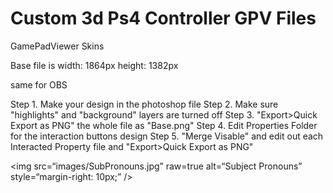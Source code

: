 # Custom 3d Ps4 Controller GPV Files
GamePadViewer Skins

Base file is
width: 1864px
height: 1382px

same for OBS


Step 1. Make your design in the photoshop file
Step 2. Make sure "highlights" and "background" layers are turned off
Step 3. "Export>Quick Export as PNG" the whole file as "Base.png"
Step 4. Edit Properties Folder for the interaction buttons design
Step 5. "Merge Visable" and edit out each Interacted Property file and "Export>Quick Export as PNG"

<img
src=“images/SubPronouns.jpg”
raw=true
alt=“Subject Pronouns”
style=“margin-right: 10px;”
/>
